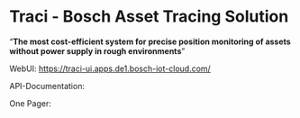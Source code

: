 # Traci - Bosch Asset Tracing Solution

“**The most cost-efficient system for precise position monitoring of assets without power supply in rough environments**”

WebUI: https://traci-ui.apps.de1.bosch-iot-cloud.com/

API-Documentation:

One Pager:
